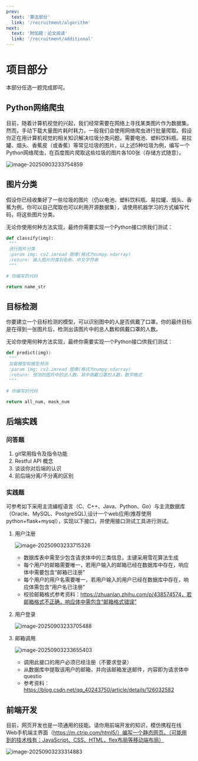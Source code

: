 ```yaml
---
prev:
  text: '算法部分'
  link: '/recruitment/algorithm'
next:
  text: '附加题：论文阅读'
  link: '/recruitment/additional'
---
```


# 项目部分

本部分任选一题完成即可。

## Python网络爬虫

目前，随着计算机视觉的兴起，我们经常需要在网络上寻找某类图片作为数据集。然而，手动下载大量图片耗时耗力，一般我们会使用网络爬虫进行批量爬取。假设你正在用计算机视觉的相关知识解决垃圾分类问题，需要电池、塑料饮料瓶、易拉罐、烟头、香蕉皮（或香蕉）等常见垃圾的图片，以上述5种垃圾为例，编写一个Python网络爬虫，在百度图片爬取这些垃圾的图片各100张（存储方式随意）。

![image-20250903233754859](https://cdn.jsdelivr.net/gh/Huaijin2005/image_host@main/test/20250903233754930.png)

## 图片分类

假设你已经收集好了一些垃圾的图片（仍以电池、塑料饮料瓶、易拉罐、烟头、香蕉为例，你可以自己爬取也可以利用开源数据集），请使用机器学习的方式编写代码，将这些图片分类。

无论你使用何种方法实现，最终你需要实现一个Python接口供我们测试：

```python
def classify(img):
 """
 进行图片分类
 :param img: cv2.imread 图像(格式为numpy.ndarray)
 :return: 输入图片的类别名称，中文字符串
 """

# 你编写的代码

return name_str

```

## 目标检测

你要建立一个目标检测的模型，可以识别图中的人是否佩戴了口罩。你的最终目标是在得到一张图片后，检测出该图片中的总人数和佩戴口罩的人数。

无论你使用何种方法实现，最终你需要实现一个Python接口供我们测试：

```python
def predict(img):
 """
 加载模型和模型预测
 :param img: cv2.imread 图像(格式为numpy.ndarray)
 :return: 预测的图片中的总人数、其中佩戴口罩的人数，数字格式
 """

# 你编写的代码

return all_num, mask_num

```

## 后端实践

### 问答题

1. git常用指令及指令功能
2. Restful API 概念
3. 谈谈你对后端的认识
4. 前后端分离/不分离的区别

### 实践题

可参考如下采⽤主流编程语⾔（C、C++、Java、Python、Go）与主流数据库（Oracle、MySQL、PostgreSQL),设计⼀个web应⽤(推荐使⽤python+flask+mysql），实现以下接⼝，并使⽤接⼝测试⼯具进⾏测试。

1. 用户注册

   ![image-20250903233715326](https://cdn.jsdelivr.net/gh/Huaijin2005/image_host@main/test/20250903233715382.png)

   - 数据库表中需至少包含请求体中的三类信息，主键采用雪花算法生成
   - 每个用户的邮箱需要唯一，若用户输入的邮箱已经在数据库中存在，响应体中需要包含“邮箱已注册”
   - 每个用户的用户名需要唯一，若用户输入的用户已经在数据库中存在，响应体需包含“用户名已注册”
   - 校验邮箱格式参考资料：https://zhuanlan.zhihu.com/p/438574574，若邮箱格式不正确，响应体中需包含“邮箱格式错误”

2. 用户登录

   ![image-20250903233705488](https://cdn.jsdelivr.net/gh/Huaijin2005/image_host@main/test/20250903233705544.png)

3. 邮箱调用

   ![image-20250903233655403](https://cdn.jsdelivr.net/gh/Huaijin2005/image_host@main/test/20250903233655463.png)

   - 调用此接口的用户必须已经注册（不要求登录）
   - 从数据库中提取该用户的邮箱，并向该邮箱发送邮件，内容即为请求体中questio
   - 参考资料：https://blog.csdn.net/qq_40243750/article/details/126032582

## 前端开发

目前，网页开发也是一项通用的技能。请你用前端开发的知识，模仿携程在线Web手机端主界面（https://m.ctrip.com/html5/）编写一个静态网页。（可能用到的技术栈有：JavaScript、CSS、HTML，flex布局等移动端布局）

![image-20250903233314883](https://cdn.jsdelivr.net/gh/Huaijin2005/image_host@main/test/20250903233315073.png)